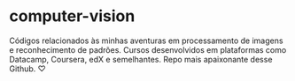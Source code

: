 # computer-vision
Códigos relacionados às minhas aventuras em processamento de imagens e reconhecimento de padrões. Cursos desenvolvidos em plataformas como Datacamp, Coursera, edX e semelhantes. Repo mais apaixonante desse Github. ♡
